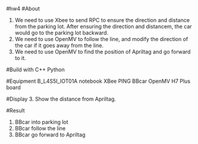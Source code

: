 #hw4
#About
1. We need to use Xbee to send RPC to ensure the direction and distance from the parking lot. After ensuring the direction and distancem, the car would go to the parking lot backward.
2. We need to use OpenMV to follow the line, and modify the direction of the car if it goes away from the line.
3. We need to use OpenMV to find the position of Apriltag and go forward to it.

#Build with
C++ Python

#Equipment
B_L4S5I_IOT01A notebook XBee PING BBcar OpenMV H7 Plus board

#Display
3. Show the distance from Apriltag.

#Result
1. BBcar into parking lot
2. BBcar follow the line
3. BBcar go forward to Apriltag
